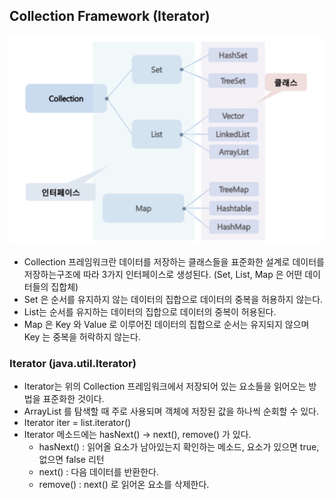 ## Collection Framework (Iterator)

![cllection_framework](./image/cllection_framework.png)

- Collection 프레임워크란 데이터를 저장하는 클래스들을 표준화한 설계로 데이터를 저장하는구조에 따라 3가지 인터페이스로 생성된다. (Set, List, Map 은 어떤 데이터들의 집합체)
- Set 은 순서를 유지하지 않는 데이터의 집합으로 데이터의 중복을 허용하지 않는다.
- List는 순서를 유지하는 데이터의 집합으로 데이터의 중복이 허용된다.
- Map 은 Key 와 Value 로 이루어진 데이터의 집합으로 순서는 유지되지 않으며 Key 는 중복을 허락하지 않는다. 

### Iterator (java.util.Iterator)

- Iterator는 위의 Collection 프레임워크에서 저장되어 있는 요소들을 읽어오는 방법을 표준화한 것이다.
- ArrayList 를 탐색할 때 주로 사용되며 객체에 저장된 값을 하나씩 순회할 수 있다.
- Iterator iter = list.iterator() 
- Iterator 메소드에는 hasNext() -> next(), remove() 가 있다.
  - hasNext() : 읽어올 요소가 남아있는지 확인하는 메소드, 요소가 있으면 true, 없으면 false 리턴
  - next() : 다음 데이터를 반환한다.
  - remove() : next() 로 읽어온 요소를 삭제한다.